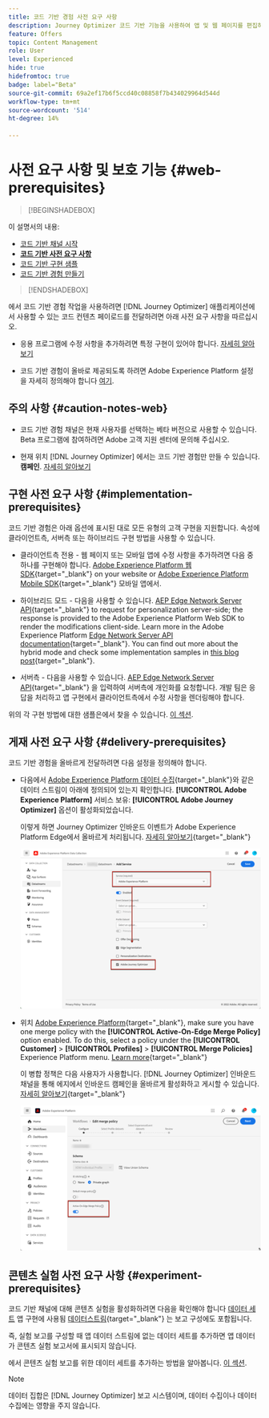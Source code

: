 ```yaml
---
title: 코드 기반 경험 사전 요구 사항
description: Journey Optimizer 코드 기반 기능을 사용하여 앱 및 웹 페이지를 편집하려면 이 페이지의 사전 요구 사항을 따르십시오
feature: Offers
topic: Content Management
role: User
level: Experienced
hide: true
hidefromtoc: true
badge: label="Beta"
source-git-commit: 69a2ef17b6f5ccd40c08858f7b434029964d544d
workflow-type: tm+mt
source-wordcount: '514'
ht-degree: 14%

---
```


# 사전 요구 사항 및 보호 기능 {#web-prerequisites}

>[!BEGINSHADEBOX]

이 설명서의 내용:

* [코드 기반 채널 시작](get-started-code-based.md)
* **[코드 기반 사전 요구 사항](code-based-prerequisites.md)**
* [코드 기반 구현 샘플](code-based-implementation-samples.md)
* [코드 기반 경험 만들기](create-code-based.md)

>[!ENDSHADEBOX]

에서 코드 기반 경험 작업을 사용하려면 [!DNL Journey Optimizer] 애플리케이션에서 사용할 수 있는 코드 컨텐츠 페이로드를 전달하려면 아래 사전 요구 사항을 따르십시오.

* 응용 프로그램에 수정 사항을 추가하려면 특정 구현이 있어야 합니다. [자세히 알아보기](#implementation-prerequisites)

* 코드 기반 경험이 올바로 제공되도록 하려면 Adobe Experience Platform 설정 을 자세히 정의해야 합니다 [여기](#delivery-prerequisites).

## 주의 사항 {#caution-notes-web}

* 코드 기반 경험 채널은 현재 사용자를 선택하는 베타 버전으로 사용할 수 있습니다. Beta 프로그램에 참여하려면 Adobe 고객 지원 센터에 문의해 주십시오.

* 현재 위치 [!DNL Journey Optimizer] 에서는 코드 기반 경험만 만들 수 있습니다. **캠페인**. [자세히 알아보기](../campaigns/create-campaign.md#configure)

## 구현 사전 요구 사항 {#implementation-prerequisites}

코드 기반 경험은 아래 옵션에 표시된 대로 모든 유형의 고객 구현을 지원합니다. 속성에 클라이언트측, 서버측 또는 하이브리드 구현 방법을 사용할 수 있습니다.

* 클라이언트측 전용 - 웹 페이지 또는 모바일 앱에 수정 사항을 추가하려면 다음 중 하나를 구현해야 합니다. [Adobe Experience Platform 웹 SDK](https://experienceleague.adobe.com/docs/platform-learn/implement-web-sdk/overview.html?lang=ko-KR){target="_blank"} on your website or [Adobe Experience Platform Mobile SDK](https://developer.adobe.com/client-sdks/documentation/){target="_blank"} 모바일 앱에서.

* 하이브리드 모드 - 다음을 사용할 수 있습니다. [AEP Edge Network Server API](https://experienceleague.adobe.com/docs/experience-platform/edge-network-server-api/data-collection/interactive-data-collection.html){target="_blank"} to request for personalization server-side; the response is provided to the Adobe Experience Platform Web SDK to render the modifications client-side. Learn more in the Adobe Experience Platform [Edge Network Server API documentation](https://experienceleague.adobe.com/docs/experience-platform/edge-network-server-api/overview.html?lang=ko-KR){target="_blank"}. You can find out more about the hybrid mode and check some implementation samples in [this blog post](https://blog.developer.adobe.com/hybrid-personalization-in-the-adobe-experience-platform-web-sdk-6a1bb674bf41){target="_blank"}.

* 서버측 - 다음을 사용할 수 있습니다. [AEP Edge Network Server API](https://experienceleague.adobe.com/docs/experience-platform/edge-network-server-api/data-collection/interactive-data-collection.html){target="_blank"} 을 입력하여 서버측에 개인화를 요청합니다. 개발 팀은 응답을 처리하고 앱 구현에서 클라이언트측에서 수정 사항을 렌더링해야 합니다.

위의 각 구현 방법에 대한 샘플은에서 찾을 수 있습니다. [이 섹션](code-based-implementation-samples.md).

## 게재 사전 요구 사항 {#delivery-prerequisites}

코드 기반 경험을 올바르게 전달하려면 다음 설정을 정의해야 합니다.

* 다음에서 [Adobe Experience Platform 데이터 수집](https://experienceleague.adobe.com/docs/experience-platform/edge/datastreams/overview.html?lang=ko-KR){target="_blank"}와 같은 데이터 스트림이 아래에 정의되어 있는지 확인합니다. **[!UICONTROL Adobe Experience Platform]** 서비스 보유: **[!UICONTROL Adobe Journey Optimizer]** 옵션이 활성화되었습니다.

  이렇게 하면 Journey Optimizer 인바운드 이벤트가 Adobe Experience Platform Edge에서 올바르게 처리됩니다. [자세히 알아보기](https://experienceleague.adobe.com/docs/experience-platform/edge/datastreams/configure.html?lang=ko-KR){target="_blank"}

  ![](../web/assets/web-aep-datastream-ajo.png)

* 위치 [Adobe Experience Platform](https://experienceleague.adobe.com/docs/experience-platform/profile/home.html?lang=ko){target="_blank"}, make sure you have one merge policy with the **[!UICONTROL Active-On-Edge Merge Policy]** option enabled. To do this, select a policy under the **[!UICONTROL Customer]** > **[!UICONTROL Profiles]** > **[!UICONTROL Merge Policies]** Experience Platform menu. [Learn more](https://experienceleague.adobe.com/docs/experience-platform/profile/merge-policies/ui-guide.html#configure){target="_blank"}

  이 병합 정책은 다음 사용자가 사용합니다. [!DNL Journey Optimizer] 인바운드 채널을 통해 에지에서 인바운드 캠페인을 올바르게 활성화하고 게시할 수 있습니다. [자세히 알아보기](https://experienceleague.adobe.com/docs/experience-platform/profile/merge-policies/ui-guide.html?lang=ko){target="_blank"}

  ![](../web/assets/web-aep-merge-policy.png)

## 콘텐츠 실험 사전 요구 사항 {#experiment-prerequisites}

코드 기반 채널에 대해 콘텐츠 실험을 활성화하려면 다음을 확인해야 합니다 [데이터 세트](../data/get-started-datasets.md) 앱 구현에 사용됨 [데이터스트림](https://experienceleague.adobe.com/docs/experience-platform/datastreams/overview.html?lang=ko-KR){target="_blank"} 는 보고 구성에도 포함됩니다.

즉, 실험 보고를 구성할 때 앱 데이터 스트림에 없는 데이터 세트를 추가하면 앱 데이터가 콘텐츠 실험 보고서에 표시되지 않습니다.

에서 콘텐츠 실험 보고를 위한 데이터 세트를 추가하는 방법을 알아봅니다. [이 섹션](../campaigns/reporting-configuration.md#add-datasets).

>[!NOTE]
>
>데이터 집합은 [!DNL Journey Optimizer] 보고 시스템이며, 데이터 수집이나 데이터 수집에는 영향을 주지 않습니다.


